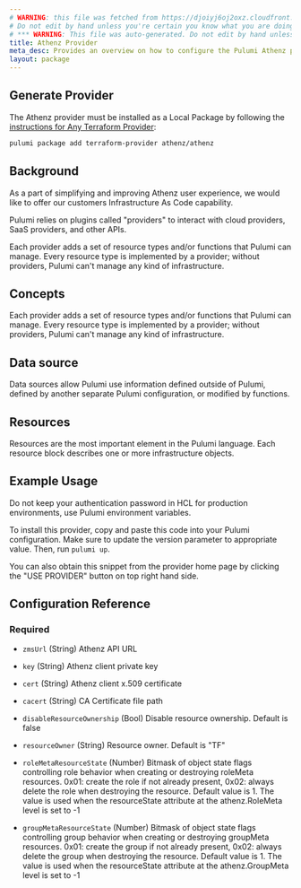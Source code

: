```yaml
---
# WARNING: this file was fetched from https://djoiyj6oj2oxz.cloudfront.net/docs/registry.opentofu.org/athenz/athenz/1.0.48/index.md
# Do not edit by hand unless you're certain you know what you are doing!
# *** WARNING: This file was auto-generated. Do not edit by hand unless you're certain you know what you are doing! ***
title: Athenz Provider
meta_desc: Provides an overview on how to configure the Pulumi Athenz provider.
layout: package
---
```


## Generate Provider

The Athenz provider must be installed as a Local Package by following the [instructions for Any Terraform Provider](https://www.pulumi.com/registry/packages/terraform-provider/):

```bash
pulumi package add terraform-provider athenz/athenz
```
## Background

As a part of simplifying and improving Athenz user experience, we would like to offer our customers Infrastructure As
Code capability.

Pulumi relies on plugins called "providers" to interact with cloud providers, SaaS providers, and other APIs.

Each provider adds a set of resource types and/or functions that Pulumi can manage. Every resource type is
implemented by a provider; without providers, Pulumi can't manage any kind of infrastructure.
## Concepts

Each provider adds a set of resource types and/or functions that Pulumi can manage.
Every resource type is implemented by a provider; without providers, Pulumi can't manage any kind of infrastructure.
## Data source

Data sources allow Pulumi use information defined outside of Pulumi, defined by another separate Pulumi
configuration, or modified by functions.
## Resources

Resources are the most important element in the Pulumi language. Each resource block describes one or more
infrastructure objects.
## Example Usage

Do not keep your authentication password in HCL for production environments, use Pulumi environment variables.

To install this provider, copy and paste this code into your Pulumi configuration. Make sure to update the version
parameter to appropriate value. Then, run `pulumi up`.

You can also obtain this snippet from
the provider home page by clicking the "USE PROVIDER"
button on top right hand side.
## Configuration Reference
### Required

- `zmsUrl` (String) Athenz API URL

- `key` (String) Athenz client private key
- `cert` (String) Athenz client x.509 certificate
- `cacert` (String) CA Certificate file path
- `disableResourceOwnership` (Bool) Disable resource ownership. Default is false
- `resourceOwner` (String) Resource owner. Default is "TF"
- `roleMetaResourceState` (Number) Bitmask of object state flags controlling role behavior when creating or destroying roleMeta resources. 0x01: create the role if not already present, 0x02: always delete the role when destroying the resource. Default value is 1. The value is used when the resourceState attribute at the athenz.RoleMeta level is set to -1
- `groupMetaResourceState` (Number) Bitmask of object state flags controlling group behavior when creating or destroying groupMeta resources. 0x01: create the group if not already present, 0x02: always delete the group when destroying the resource. Default value is 1. The value is used when the resourceState attribute at the athenz.GroupMeta level is set to -1